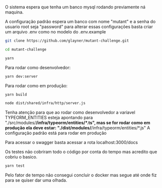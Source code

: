 O sistema espera que tenha um banco mysql rodando previamente ná maquina.

A configuração padrão espera um banco com nome "mutant" e a senha do usuario root seja "password"
para alterar essas configurações basta criar um arquivo .env como no modelo do .env.example

```bash
git clone https://github.com/glayner/mutant-challenge.git

cd mutant-challenge

yarn
```

Para rodar como desenvolvedor:
```bash
yarn dev:server
```

Para rodar como em produção:
```bash
yarn build

node dist/shared/infra/http/server.js
```
Tenha atenção para que ao rodar como desenvolvedor a variavel TYPEORM_ENTITIES esteja apontando para "./src/modules/**/infra/typeorm/entities/*.ts", mas se for rodar como em produção ela deve estar: "./dist/modules/**/infra/typeorm/entities/*.js"
A configuração padrão está para rodar em produção

Para acessar o swagger basta acessar a rota localhost:3000/docs

Os testes não cobriram todo o código por conta do tempo mas acredito que cobriu o basico.
```bash
yarn test
```

Pelo fator de tempo não consegui concluir o docker mas segue até onde fiz para se quiser dar uma olhada.
